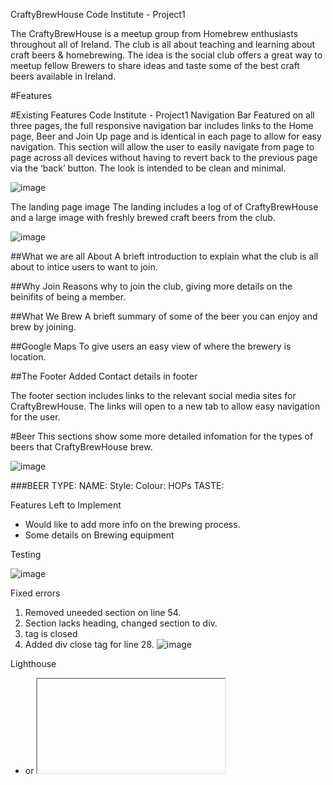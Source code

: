 CraftyBrewHouse
Code Institute - Project1

The CraftyBrewHouse is a meetup group from Homebrew enthusiasts throughout all of Ireland.
The club is all about teaching and learning about craft beers & homebrewing.
The idea is the social club offers a great way to meetup fellow Brewers to share ideas and taste some of the best craft beers available in Ireland.


#Features

#Existing Features
Code Institute - Project1 Navigation Bar
Featured on all three pages, the full responsive navigation bar includes links to the Home page, Beer and Join Up page and is identical in each page to allow for easy navigation. This section will allow the user to easily navigate from page to page across all devices without having to revert back to the previous page via the ‘back’ button. The look is intended to be clean and minimal. 

![image](https://user-images.githubusercontent.com/5288061/160012912-5b07e389-92ed-4459-b02f-3b9426843d78.png)

The landing page image
   The landing includes a log of  of CraftyBrewHouse and a large image with freshly brewed craft beers from the club.

![image](https://user-images.githubusercontent.com/5288061/159925979-3c885eaa-8664-4d5c-ade8-2b3dadf7026c.png)

##What we are all About
A brieft introduction to explain what the club is all about to intice users to want to join.

##Why Join
Reasons why to join the club, giving more details on the beinifits of being a member.

##What We Brew
A brieft summary of some of the beer you can enjoy and brew by joining.

##Google Maps
To give users an easy view of where the brewery is location.

##The Footer
Added Contact details in footer 

The footer section includes links to the relevant social media sites for CraftyBrewHouse. 
The links will open to a new tab to allow easy navigation for the user.

#Beer
This sections show some more detailed infomation for the types of beers that CraftyBrewHouse brew.

![image](https://user-images.githubusercontent.com/5288061/160013377-c0b9add6-20ad-4105-aa7c-151938b64920.png)


###BEER TYPE:
NAME:
Style:
Colour:
HOPs
TASTE:


Features Left to Implement

- Would like to add more info on the brewing process.
- Some details on Brewing equipment


Testing

![image](https://user-images.githubusercontent.com/5288061/160015788-510510fe-c082-456b-88c5-b3903e8fd0a8.png)

Fixed errors
1. Removed uneeded section on line 54.
2. Section lacks heading, changed section to div.
3. tag is closed
4. Added div close tag for line 28.
![image](https://user-images.githubusercontent.com/5288061/160016414-5fa68a88-2be2-4743-881e-c1dcbfa9afcd.png)



Lighthouse 
- <frame> or <iframe> elements do not have a title
- Page lacks the HTML doctype, thus triggering quirks-modeDocument must contain a doctype
- Serves images with low resolution
- Web app manifest or service worker do not meet the installability requirements 1 reason
- Resized Image
  
Validator 
- You should add a type attribute with a value of text/css to the link element

  
 Unfixed Bugs - none found since last testing.


Deployment
The site was deployed to GitHub pages. The steps to deploy are as follows:
In the GitHub repository, navigate to the Settings tab
From the source section drop-down menu, select the Master Branch
Once the master branch has been selected, the page will be automatically refreshed with a detailed ribbon display to indicate the successful deployment.

The live link can be found here - https://niallos11.github.io/crafty-brew-house/
  

Credits

  
Content
   
Page was inspired by the LoveRunning & CoderCoffeeHouse Projects completed in the Code Institute course.
I looked at some Irish craft beer websites to take inspiration from; 
https://www.westernherd.com/
https://treatycitybrewery.ie/
https://www.kinnegarbrewing.ie/
www.w3schools.com   

  

Media
The beer mug logo was taken from https://www.vector4free.com
The main photo used on the home  page are from https://unsplash.com/
 


